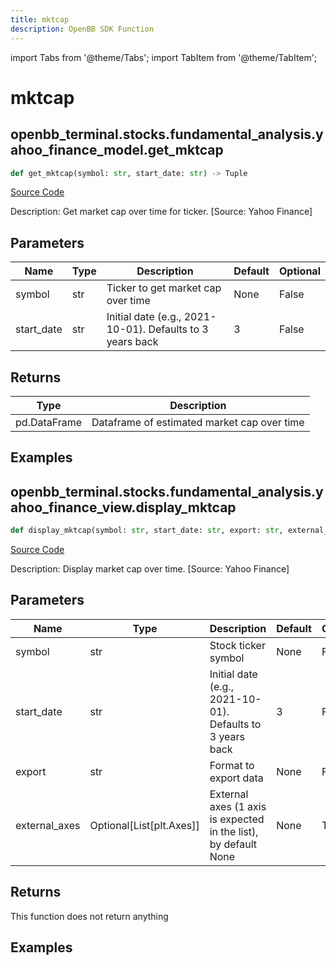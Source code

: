 ```yaml
---
title: mktcap
description: OpenBB SDK Function
---
```


import Tabs from '@theme/Tabs';
import TabItem from '@theme/TabItem';

# mktcap

<Tabs>
<TabItem value="model" label="Model" default>

## openbb_terminal.stocks.fundamental_analysis.yahoo_finance_model.get_mktcap

```python title='openbb_terminal/stocks/fundamental_analysis/yahoo_finance_model.py'
def get_mktcap(symbol: str, start_date: str) -> Tuple
```
[Source Code](https://github.com/OpenBB-finance/OpenBBTerminal/tree/main/openbb_terminal/stocks/fundamental_analysis/yahoo_finance_model.py#L273)

Description: Get market cap over time for ticker. [Source: Yahoo Finance]

## Parameters

| Name | Type | Description | Default | Optional |
| ---- | ---- | ----------- | ------- | -------- |
| symbol | str | Ticker to get market cap over time | None | False |
| start_date | str | Initial date (e.g., 2021-10-01). Defaults to 3 years back | 3 | False |

## Returns

| Type | Description |
| ---- | ----------- |
| pd.DataFrame | Dataframe of estimated market cap over time |

## Examples



</TabItem>
<TabItem value="view" label="View">

## openbb_terminal.stocks.fundamental_analysis.yahoo_finance_view.display_mktcap

```python title='openbb_terminal/stocks/fundamental_analysis/yahoo_finance_view.py'
def display_mktcap(symbol: str, start_date: str, export: str, external_axes: Optional[List[matplotlib.axes._axes.Axes]]) -> None
```
[Source Code](https://github.com/OpenBB-finance/OpenBBTerminal/tree/main/openbb_terminal/stocks/fundamental_analysis/yahoo_finance_view.py#L337)

Description: Display market cap over time. [Source: Yahoo Finance]

## Parameters

| Name | Type | Description | Default | Optional |
| ---- | ---- | ----------- | ------- | -------- |
| symbol | str | Stock ticker symbol | None | False |
| start_date | str | Initial date (e.g., 2021-10-01). Defaults to 3 years back | 3 | False |
| export | str | Format to export data | None | False |
| external_axes | Optional[List[plt.Axes]] | External axes (1 axis is expected in the list), by default None | None | True |

## Returns

This function does not return anything

## Examples



</TabItem>
</Tabs>